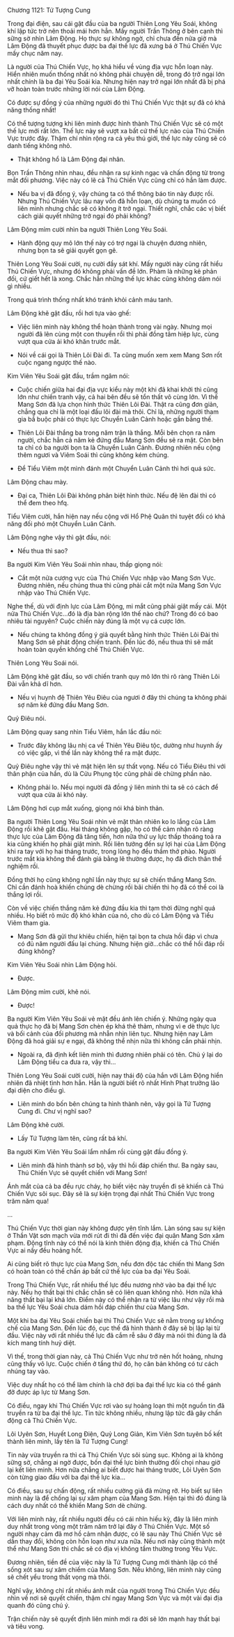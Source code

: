 




Chương 1121: Tứ Tượng Cung


Trong đại điện, sau cái gật đầu của ba người Thiên Long Yêu Soái, không khí lập tức trở nên thoải mái hơn hẳn. Mấy người Trần Thông ở bên cạnh thì sững sờ nhìn Lâm Động. Họ thực sự không ngờ, chỉ chưa đến nửa giờ mà Lâm Động đã thuyết phục được ba đại thế lực đã xưng bá ở Thú Chiến Vực mấy chục năm nay.

Là người của Thú Chiến Vực, họ khá hiểu về vùng địa vực hỗn loạn này. Hiển nhiên muốn thống nhất nó không phải chuyện dễ, trong đó trở ngại lớn nhất chính là ba đại Yêu Soái kia. Nhưng hiện nay trở ngại lớn nhất đã bị phá vỡ hoàn toàn trước những lời nói của Lâm Động.

Có được sự đồng ý của những người đó thì Thú Chiến Vực thật sự đã có khả năng thống nhất!

Có thể tượng tượng khi liên minh được hình thành Thú Chiến Vực sẽ có một thế lực mới rất lớn. Thế lực này sẽ vượt xa bất cứ thế lực nào của Thú Chiến Vực trước đây. Thậm chí nhìn rộng ra cả yêu thú giới, thế lực này cũng sẽ có danh tiếng không nhỏ.

- Thật không hổ là Lâm Động đại nhân.

Bọn Trần Thông nhìn nhau, đều nhận ra sự kinh ngạc và chấn động từ trong mắt đối phương. Việc này có lẽ cả Thú Chiến Vực cũng chỉ có hắn làm được.

- Nếu ba vị đã đồng ý, vậy chúng ta có thể thông báo tin này được rồi. Nhưng Thú Chiến Vực lâu nay vốn đã hỗn loạn, dù chúng ta muốn có liên minh nhưng chắc sẽ có không ít trở ngại. Thiết nghĩ, chắc các vị biết cách giải quyết những trở ngại đó phải không?

Lâm Động mỉm cười nhìn ba người Thiên Long Yêu Soái.

- Hành động quy mô lớn thế này có trợ ngại là chuyện đương nhiên, nhưng bọn ta sẽ giải quyết gọn gẽ.

Thiên Long Yêu Soái cười, nụ cười đầy sát khí. Mấy người này cũng rất hiểu Thú Chiến Vực, nhưng đó không phải vấn đề lớn. Phàm là những kẻ phản đối, cứ giết hết là xong. Chắc hẳn những thế lực khác cũng không dám nói gì nhiều.

Trong quá trình thống nhất khó tránh khỏi cảnh máu tanh.

Lâm Động khẽ gật đầu, rồi hơi tựa vào ghế:

- Việc liên minh này không thể hoàn thành trong vài ngày. Nhưng mọi người đã lên cùng một con thuyền rồi thì phải đồng tâm hiệp lực, cùng vượt qua cửa ải khó khăn trước mắt.

- Nói về cái gọi là Thiên Lôi Đài đi. Ta cũng muốn xem xem Mang Sơn rốt cuộc ngang ngược thế nào.

Kim Viên Yêu Soái gật đầu, trầm ngâm nói:

- Cuộc chiến giữa hai đại địa vực kiểu này một khi đã khai khởi thì cũng lớn như chiến tranh vậy, cả hai bên đều sẽ tổn thất vô cùng lớn. Vì thế Mang Sơn đã lựa chọn hình thức Thiên Lôi Đài. Thật ra cũng đơn giản, chẳng qua chỉ là một loại đấu lôi đài mà thôi. Chỉ là, những người tham gia bắ buộc phải có thực lực Chuyển Luân Cảnh hoặc gần bằng thế.

- Thiên Lôi Đài thắng ba trong năm trận là thắng. Mỗi bên chọn ra năm người, chắc hẳn cả năm kẻ đứng đầu Mang Sơn đều sẽ ra mặt. Còn bên ta chỉ có ba người bọn ta là Chuyển Luân Cảnh. Đương nhiên nếu cộng thêm ngươi và Viêm Soái thì cũng không kém chúng.

- Để Tiểu Viêm một mình đánh một Chuyển Luân Cảnh thì hơi quá sức.

Lâm Động chau mày.

- Đại ca, Thiên Lôi Đài không phân biệt hình thức. Nếu đệ lên đài thì có thể đem theo hfq.

Tiểu Viêm cười, hắn hiện nay nếu cộng với Hổ Phệ Quân thì tuyệt đối có khả năng đối phó một Chuyển Luân Cảnh.

Lâm Động nghe vậy thì gật đầu, nói:

- Nếu thua thì sao?

Ba người Kim Viên Yêu Soái nhìn nhau, thấp giọng nói:

- Cắt một nửa cương vực của Thú Chiến Vực nhập vào Mang Sơn Vực. Đương nhiên, nếu chúng thua thì cũng phải cắt một nửa Mang Sơn Vực nhập vào Thú Chiến Vực.

Nghe thế, dù với định lực của Lâm Động, mi mắt cũng phải giật mấy cái. Một nửa Thú Chiến Vực…đó là địa bàn rộng lớn thế nào chứ? Trong đó có bao nhiêu tài nguyên? Cuộc chiến này đúng là một vụ cá cược lớn.

- Nếu chúng ta không đồng ý giả quyết bằng hình thức Thiên Lôi Đài thì Mang Sơn sẽ phát động chiến tranh. Đến lúc đó, nếu thua thì sẽ mất hoàn toàn quyền khống chế Thú Chiến Vực.

Thiên Long Yêu Soái nói.

Lâm Động khẽ gật đầu, so với chiến tranh quy mô lớn thì rõ ràng Thiên Lôi Đài vẫn khả dĩ hơn.

- Nếu vị huynh đệ Thiên Yêu Điêu của ngươi ở đây thì chúng ta không phải sợ năm kẻ đứng đầu Mang Sơn.

Quỷ Điêu nói.

Lâm Động quay sang nhìn Tiểu Viêm, hắn lắc đầu nói:

- Trước đây không lâu nhị ca về Thiên Yêu Điêu tộc, dường như huynh ấy có việc gấp, vì thế lần này không thể ra mặt được.

Quỷ Điêu nghe vậy thì vẻ mặt hiện lên sự thất vọng. Nếu có Tiểu Điêu thì với thân phận của hắn, dù là Cửu Phụng tộc cũng phải dè chừng phần nào.

- Không phải lo. Nếu mọi người đã đồng ý liên minh thì ta sẽ có cách để vượt qua cửa ải khó này.

Lâm Động hơi cụp mắt xuống, giọng nói khá bình thản.

Ba người Thiên Long Yêu Soái nhìn vẻ mặt thản nhiên ko lo lắng của Lâm Động rồi khẽ gật đầu. Hai tháng không gặp, họ có thể cảm nhận rõ ràng thực lực của Lâm Động đã tăng tiến, hơn nữa thứ uy lực thấp thoáng toả ra kia cũng khiến họ phải giật mình. Rồi liên tưởng đến sự lợi hại của Lâm Động khi ra tay với họ hai tháng trước, trong lòng họ đều thầm thở phào. Người trước mắt kia không thể đánh giá bằng lẽ thường được, họ đã đích thân thể nghiệm rồi.

Đồng thời họ cũng không nghĩ lần này thực sự sẽ chiến thắng Mang Sơn. Chỉ cần đánh hoà khiến chúng dè chừng rồi bãi chiến thì họ đã có thể coi là thắng lợi rồi.

Còn về việc chiến thắng năm kẻ đứng đầu kia thì tạm thời đừng nghĩ quá nhiều. Họ biết rõ mức độ khó khăn của nó, cho dù có Lâm Động và Tiểu Viêm tham gia.

- Mang Sơn đã gửi thư khiêu chiến, hiện tại bọn ta chưa hồi đáp vì chưa có đủ năm người đấu lại chúng. Nhưng hiện giờ…chắc có thể hồi đáp rồi đúng không?

Kim Viên Yêu Soái nhìn Lâm Động hỏi.

- Được.

Lâm Động mỉm cười, khẽ nói.

- Được!

Ba người Kim Viên Yêu Soái vẻ mặt đều ánh lên chiến ý. Những ngày qua quả thực họ đã bị Mang Sơn chèn ép khá thê thảm, nhưng vì e dè thực lực và bối cảnh của đối phương mà nhẫn nhịn liên tục. Nhưng hiện nay Lâm Động đã hoá giải sự e ngại, đã không thể nhịn nữa thì không cần phải nhịn.

- Ngoài ra, đã định kết liên minh thì đương nhiên phải có tên. Chủ ý lại do Lâm Động tiểu ca đưa ra, vậy thì…

Thiên Long Yêu Soái cười cười, hiện nay thái độ của hắn với Lâm Động hiển nhiên đã nhiệt tình hơn hẳn. Hắn là người biết rõ nhất Hình Phạt trưởng lão đại diện cho điều gì.

- Liên minh do bốn bên chúng ta hình thành nên, vậy gọi là Tứ Tượng Cung đi. Chư vị nghĩ sao?

Lâm Động khẽ cười.

- Lấy Tứ Tượng làm tên, cũng rất bá khí.

Ba người Kim Viên Yêu Soái lẩm nhẩm rồi cùng gật đầu đồng ý.

- Liên minh đã hình thành sơ bộ, vậy thì hồi đáp chiến thư. Ba ngày sau, Thú Chiến Vực sẽ quyết chiến với Mang Sơn!

Ánh mắt của cả ba đều rực cháy, họ biết việc này truyền đi sẽ khiến cả Thú Chiến Vực sôi sục. Đây sẽ là sự kiện trọng đại nhất Thú Chiến Vực trong trăm năm qua!

…

Thú Chiến Vực thời gian này không được yên tĩnh lắm. Làn sóng sau sự kiện ở Thần Vật sơn mạch vừa mới rút đi thì đã đến việc đại quân Mang Sơn xâm phạm. Động tĩnh này có thể nói là kinh thiên động địa, khiến cả Thú Chiến Vực ai nấy đều hoảng hốt.

Ai cũng biết rõ thực lực của Mang Sơn, nếu đơn độc tác chiến thì Mang Sơn có hoàn toàn có thể chấn áp bất cứ thế lực của ba đại Yêu Soái.

Trong Thú Chiến Vực, rất nhiều thế lực đều nương nhờ vào ba đại thế lực này. Nếu họ thất bại thì chắc chắn sẽ có liên quan không nhỏ. Hơn nữa khả năng thất bại lại khá lớn. Điểm này có thể nhận ra từ việc lâu như vậy rồi mà ba thế lực Yêu Soái chưa dám hồi đáp chiến thư của Mang Sơn.

Một khi ba đại Yêu Soái chiến bại thì Thú Chiến Vực sẽ nằm trong sự khống chế của Mang Sơn. Đến lúc đó, cục thế đã hình thành ở đây sẽ bị lập lại từ đầu. Việc này với rất nhiều thế lực đã cắm rễ sâu ở đây mà nói thì đúng là đả kích mang tính huỷ diệt.

Vì thế, trong thời gian này, cả Thú Chiến Vực như trở nên hốt hoảng, nhưng cũng thấy vô lực. Cuộc chiến ở tầng thứ đó, họ căn bản không có tư cách nhúng tay vào.

Việc duy nhất họ có thể làm chính là chờ đợi ba đại thế lực kia có thể gánh đỡ được áp lực từ Mang Sơn.

Có điều, ngay khi Thú Chiến Vực rơi vào sự hoảng loạn thì một nguồn tin đã truyền ra từ ba đại thế lực. Tin tức không nhiều, nhưng lập tức đã gây chấn động cả Thú Chiến Vực.

Lôi Uyên Sơn, Huyết Long Điện, Quỷ Long Giản, Kim Viên Sơn tuyên bố kết thành liên minh, lấy tên là Tứ Tượng Cung!

Tin này vừa truyền ra thì cả Thú Chiến Vực sôi sùng sục. Không ai là không sững sờ, chẳng ai ngờ được, bốn đại thế lực bình thường đối chọi nhau giờ lại kết liên minh. Hơn nữa chẳng ai biết được hai tháng trước, Lôi Uyên Sơn còn từng giao đấu với ba đại thế lực kia...

Có điều, sau sự chấn động, rất nhiều cường giả đã mừng rỡ. Họ biết sự liên minh này là để chống lại sự xâm phạm của Mang Sơn. Hiện tại thì đó đúng là cách duy nhất có thể khiến Mang Sơn dè chừng.

Với liên minh này, rất nhiều người đều có cái nhìn hiếu kỳ, đây là liên minh duy nhất trong vòng một trăm năm trở lại đây ở Thú Chiến Vực. Một số người nhạy cảm đã mơ hồ cảm nhận được, có lẽ sau này Thú Chiến Vực sẽ dần thay đổi, không còn hỗn loạn như xưa nữa. Nếu nơi này cũng thành một thể như Mang Sơn thì chắc sẽ có địa vị không tầm thường trong Yêu Vực.

Đương nhiên, tiền đề của việc này là Tứ Tượng Cung mới thành lập có thể sống xót sau sự xâm chiếm của Mang Sơn. Nếu không, liên minh này cũng sẽ chết yểu trong thất vọng mà thôi.

Nghĩ vậy, không chỉ rất nhiều ánh mắt của người trong Thú Chiến Vực đều nhìn về nơi sẽ quyết chiến, thậm chí ngay Mang Sơn Vực và một vài đại địa quanh đó cũng chú ý.

Trận chiến này sẽ quyết định liên minh mới ra đời sẽ lớn mạnh hay thất bại và tiêu vong.




